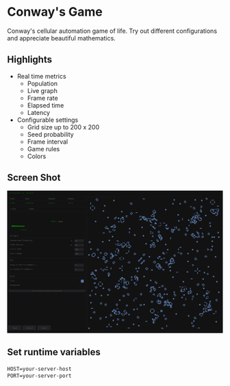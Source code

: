 # Conway's Game
Conway's cellular automation game of life. Try out different configurations and
appreciate beautiful mathematics.

## Highlights
- Real time metrics
  - Population
  - Live graph
  - Frame rate
  - Elapsed time
  - Latency
- Configurable settings
  - Grid size up to 200 x 200
  - Seed probability
  - Frame interval
  - Game rules
  - Colors

## Screen Shot
  <img src="https://github.com/jamesbaroi/images/blob/master/conways-game-screen-shot.jpg" alt="Conway's Game Screen Shot">

## Set runtime variables
    HOST=your-server-host
    PORT=your-server-port

